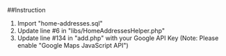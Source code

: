 ##Instruction
1. Import "home-addresses.sql"
2. Update line #6 in "libs/HomeAddressesHelper.php"
3. Update line #134 in "add.php" with your Google API Key (Note: Please enable "Google Maps JavaScript API")